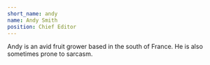 ```yaml
---
short_name: andy
name: Andy Smith
position: Chief Editor
---
```

Andy is an avid fruit grower based in the south of France.
He is also sometimes prone to sarcasm.

